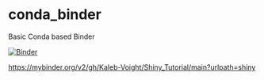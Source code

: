 # conda_binder
Basic Conda based Binder

[![Binder](https://mybinder.org/badge_logo.svg)](https://mybinder.org/v2/gh/Kaleb-Voight/Shiny_Tutorial/main?urlpath=shiny)

https://mybinder.org/v2/gh/Kaleb-Voight/Shiny_Tutorial/main?urlpath=shiny

